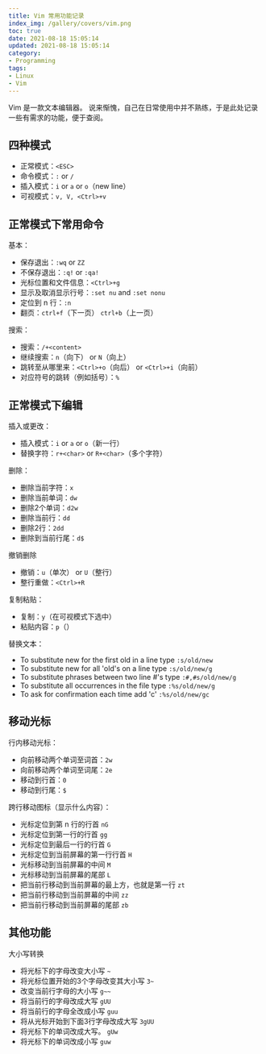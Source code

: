 ```yaml
---
title: Vim 常用功能记录
index_img: /gallery/covers/vim.png
toc: true
date: 2021-08-18 15:05:14
updated: 2021-08-18 15:05:14
category:
- Programming
tags:
- Linux
- Vim
---
```


<!-- omit in toc -->
Vim 是一款文本编辑器。
说来惭愧，自己在日常使用中并不熟练，于是此处记录一些有需求的功能，便于查阅。

<!-- more -->

## 四种模式

- 正常模式：`<ESC>` 
- 命令模式：`:` or `/`
- 插入模式：`i` or `a` or `o`（new line）
- 可视模式：`v, V, <Ctrl>+v`

## 正常模式下常用命令

基本：
- 保存退出：`:wq` or `ZZ`
- 不保存退出：`:q!` or `:qa!`
- 光标位置和文件信息：`<Ctrl>+g`
- 显示及取消显示行号：`:set nu` and `:set nonu`
- 定位到 n 行：`:n`
- 翻页：`ctrl+f`（下一页） `ctrl+b`（上一页）

搜索：
- 搜索：`/+<content>`
- 继续搜索：`n`（向下） or `N`（向上）
- 跳转至从哪里来：`<Ctrl>+o`（向后） or `<Ctrl>+i`（向前）
- 对应符号的跳转（例如括号）：`%`

## 正常模式下编辑

插入或更改：
- 插入模式：`i` or `a` or `o`（新一行）
- 替换字符：`r+<char>` or `R+<char>`（多个字符）

删除：
- 删除当前字符：`x`
- 删除当前单词：`dw`
- 删除2个单词：`d2w`
- 删除当前行：`dd`
- 删除2行：`2dd` 
- 删除到当前行尾：`d$`

撤销删除
- 撤销：`u`（单次） or `U`（整行）
- 整行重做：`<Ctrl>+R`

复制粘贴：
- 复制：`y`（在可视模式下选中）
- 粘贴内容：`p`（）

替换文本：
- To substitute new for the first old in a line type    `:s/old/new`
- To substitute new for all 'old's on a line type       `:s/old/new/g`
- To substitute phrases between two line #'s type       `:#,#s/old/new/g`
- To substitute all occurrences in the file type        `:%s/old/new/g`
- To ask for confirmation each time add 'c'             `:%s/old/new/gc`

## 移动光标

行内移动光标：
- 向前移动两个单词至词首：`2w`
- 向前移动两个单词至词尾：`2e`
- 移动到行首：`0`
- 移动到行尾：`$`

跨行移动图标（显示什么内容）：
- 光标定位到第 n 行的行首 `nG`
- 光标定位到第一行的行首 `gg`
- 光标定位到最后一行的行首 `G`
- 光标定位到当前屏幕的第一行行首 `H`
- 光标移动到当前屏幕的中间 `M`
- 光标移动到当前屏幕的尾部 `L`
- 把当前行移动到当前屏幕的最上方，也就是第一行 `zt`
- 把当前行移动到当前屏幕的中间 `zz`
- 把当前行移动到当前屏幕的尾部 `zb`

## 其他功能

大小写转换
- 将光标下的字母改变大小写 `~`
- 将光标位置开始的3个字母改变其大小写 `3~`
- 改变当前行字母的大小写 `g~~`
- 将当前行的字母改成大写 `gUU`
- 将当前行的字母全改成小写 `guu`
- 将从光标开始到下面3行字母改成大写 `3gUU`
- 将光标下的单词改成大写。 `gUw`
- 将光标下的单词改成小写 `guw`


